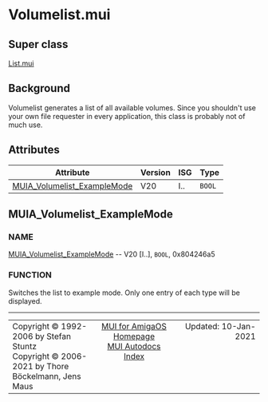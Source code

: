 # Volumelist.mui
## Super class
[List.mui](MUI_List.md)
## Background
Volumelist generates a list of all available volumes. Since you shouldn't
use your own file requester in every application, this class is probably not
of much use.
## Attributes
Attribute|Version|ISG|Type
---------|-------|---|----
[MUIA_Volumelist_ExampleMode](MUI_Volumelist.md/#MUIA_Volumelist_ExampleMode)|V20|I..|`BOOL`

## MUIA_Volumelist_ExampleMode
### NAME
[MUIA_Volumelist_ExampleMode](MUI_Volumelist.md/#MUIA_Volumelist_ExampleMode) -- V20 [I..], `BOOL`, 0x804246a5

### FUNCTION
Switches the list to example mode. Only one entry of each type will be
displayed.

----
<table class='compact' style='border: none; border-spacing: 0px; margin: 0px' width='100%'>
<tr>
<td style='text-align: left; vertical-align: top' width='33%'>Copyright &copy 1992-2006 by Stefan Stuntz<br>Copyright &copy 2006-2021 by Thore B&ouml;ckelmann, Jens Maus</TD>
<td style='text-align: center; vertical-align: top' width='33%'>
<a href=http://github.com/amiga-mui/muidev>MUI for AmigaOS Homepage</a><br>
<a href=http://github.com/amiga-mui/muidev/autodocs/autodocs.md>MUI Autodocs Index</a>
</td>
<td style='text-align: right; vertical-align: top' width='33%'>Updated: 10-Jan-2021</td>
</tr>
</table>
